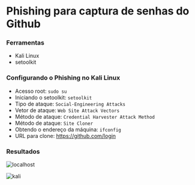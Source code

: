 # Phishing para captura de senhas do Github

### Ferramentas

- Kali Linux
- setoolkit

### Configurando o Phishing no Kali Linux

- Acesso root: ``` sudo su ```
- Iniciando o setoolkit: ``` setoolkit ```
- Tipo de ataque: ``` Social-Engineering Attacks ```
- Vetor de ataque: ``` Web Site Attack Vectors ```
- Método de ataque: ```Credential Harvester Attack Method ```
- Método de ataque: ``` Site Cloner ```
- Obtendo o endereço da máquina: ``` ifconfig ```
- URL para clone: https://github.com/login

### Resultados

![localhost](https://github.com/user-attachments/assets/f9c1de34-45b1-45df-9c48-415ea437b618)


![kali](https://github.com/user-attachments/assets/b48d24ad-42c2-4466-b653-08390ae2798f)
